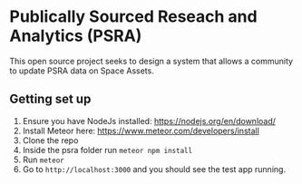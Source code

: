 # Publically Sourced Reseach and Analytics (PSRA) #

This open source project seeks to design a system that allows a community to update PSRA data on Space Assets.

## Getting set up ##

1. Ensure you have NodeJs installed: https://nodejs.org/en/download/
2. Install Meteor here: https://www.meteor.com/developers/install 
3. Clone the repo
4. Inside the psra folder run `meteor npm install`
5. Run `meteor` 
6. Go to `http://localhost:3000` and you should see the test app running.
